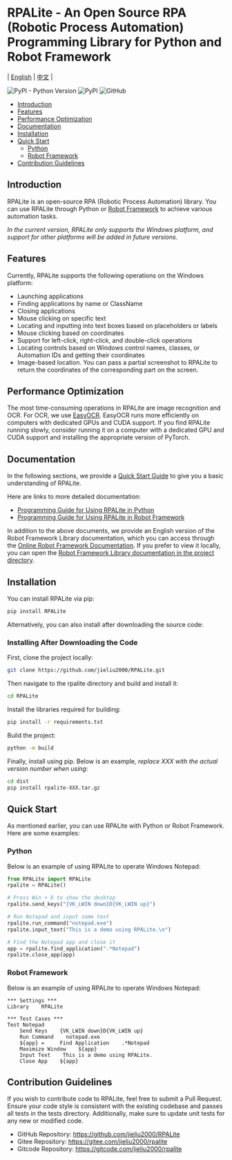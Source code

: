 # RPALite - An Open Source RPA (Robotic Process Automation) Programming Library for Python and Robot Framework

| [English](README.md) | [中文](README-zh.md) |

![PyPI - Python Version](https://img.shields.io/pypi/pyversions/RPALite) 
![PyPI](https://img.shields.io/pypi/v/RPALite) 
![GitHub](https://img.shields.io/github/license/jieliu2000/RPALite) 

* [Introduction](#introduction)
* [Features](#features)
* [Performance Optimization](#performance-optimization)
* [Documentation](#documentation)
* [Installation](#installation)
* [Quick Start](#quick-start)
    * [Python](#python)
    * [Robot Framework](#robot-framework)
* [Contribution Guidelines](#contribution-guidelines)

## Introduction

RPALite is an open-source RPA (Robotic Process Automation) library. You can use RPALite through Python or [Robot Framework](https://robotframework.org/) to achieve various automation tasks.

_In the current version, RPALite only supports the Windows platform, and support for other platforms will be added in future versions._

## Features

Currently, RPALite supports the following operations on the Windows platform:

- Launching applications
- Finding applications by name or ClassName
- Closing applications
- Mouse clicking on specific text
- Locating and inputting into text boxes based on placeholders or labels
- Mouse clicking based on coordinates
- Support for left-click, right-click, and double-click operations
- Locating controls based on Windows control names, classes, or Automation IDs and getting their coordinates
- Image-based location. You can pass a partial screenshot to RPALite to return the coordinates of the corresponding part on the screen.

## Performance Optimization

The most time-consuming operations in RPALite are image recognition and OCR. For OCR, we use [EasyOCR](https://github.com/JaidedAI/EasyOCR). EasyOCR runs more efficiently on computers with dedicated GPUs and CUDA support. If you find RPALite running slowly, consider running it on a computer with a dedicated GPU and CUDA support and installing the appropriate version of PyTorch.

## Documentation
In the following sections, we provide a [Quick Start Guide](#quick-start) to give you a basic understanding of RPALite.

Here are links to more detailed documentation:

- [Programming Guide for Using RPALite in Python](docs/en/python/guide.md)
- [Programming Guide for Using RPALite in Robot Framework](docs/en/robot/guide.md)

In addition to the above documents, we provide an English version of the Robot Framework Library documentation, which you can access through the [Online Robot Framework Documentation](https://jieliu2000.github.io/RPALite/docs/en/robot/RPALite.html). If you prefer to view it locally, you can open the [Robot Framework Library documentation in the project directory](docs/en/robot/RPALite.html).

## Installation

You can install RPALite via pip:

```bash
pip install RPALite
```

Alternatively, you can also install after downloading the source code:

### Installing After Downloading the Code

First, clone the project locally:

```bash
git clone https://github.com/jieliu2000/RPALite.git
```

Then navigate to the rpalite directory and build and install it:

```bash
cd RPALite
```

Install the libraries required for building:

```bash
pip install -r requirements.txt
```

Build the project:

```bash
python -m build
```

Finally, install using pip. Below is an example, *replace XXX with the actual version number when using*:

```bash
cd dist
pip install rpalite-XXX.tar.gz
```

## Quick Start

As mentioned earlier, you can use RPALite with Python or Robot Framework. Here are some examples:

### Python

Below is an example of using RPALite to operate Windows Notepad:

```python
from RPALite import RPALite
rpalite = RPALite()

# Press Win + D to show the desktop
rpalite.send_keys("{VK_LWIN down}D{VK_LWIN up}")

# Run Notepad and input some text
rpalite.run_command("notepad.exe")
rpalite.input_text("This is a demo using RPALite.\n")

# Find the Notepad app and close it
app = rpalite.find_application(".*Notepad")
rpalite.close_app(app)
```

### Robot Framework

Below is an example of using RPALite to operate Windows Notepad:

```robotframework
*** Settings ***
Library    RPALite

*** Test Cases ***
Test Notepad
    Send Keys    {VK_LWIN down}D{VK_LWIN up}
    Run Command    notepad.exe
    ${app} =     Find Application    .*Notepad
    Maximize Window    ${app}
    Input Text    This is a demo using RPALite.
    Close App    ${app}
```

## Contribution Guidelines

If you wish to contribute code to RPALite, feel free to submit a Pull Request. Ensure your code style is consistent with the existing codebase and passes all tests in the tests directory. Additionally, make sure to update unit tests for any new or modified code.

- GitHub Repository: https://github.com/jieliu2000/RPALite
- Gitee Repository: https://gitee.com/jieliu2000/rpalite
- Gitcode Repository: https://gitcode.com/jieliu2000/rpalite